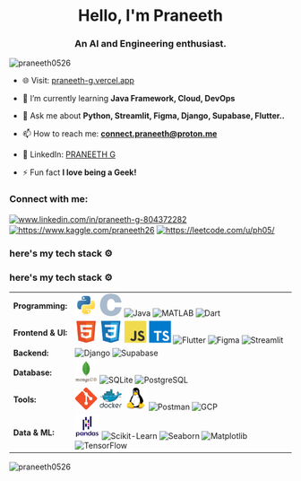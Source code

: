 <h1 align="center">Hello, I'm Praneeth</h1>
<h3 align="center">An AI and Engineering enthusiast.</h3>

<p align="left"> <img src="https://komarev.com/ghpvc/?username=praneeth0526&label=Profile%20views&color=0e75b6&style=flat" alt="praneeth0526" /> </p>

- 🌐 Visit: [praneeth-g.vercel.app](https://praneeth-g.vercel.app)

- 🌱 I’m currently learning **Java Framework, Cloud, DevOps**

- 💬 Ask me about **Python, Streamlit, Figma, Django, Supabase, Flutter..**

- 📫 How to reach me: **[connect.praneeth@proton.me](mailto:connect.praneeth@proton.me)**

- 📄 LinkedIn: [PRANEETH G](https://www.linkedin.com/in/praneeth-g-804372282/)

- ⚡ Fun fact **I love being a Geek!**

<h3 align="left">Connect with me:</h3>
<p align="left">
<a href="https://www.linkedin.com/in/praneeth-g-804372282/" target="blank"><img align="center" src="https://raw.githubusercontent.com/rahuldkjain/github-profile-readme-generator/master/src/images/icons/Social/linked-in-alt.svg" alt="www.linkedin.com/in/praneeth-g-804372282" height="30" width="40" /></a>
<a href="https://www.kaggle.com/praneeth26" target="blank"><img align="center" src="https://raw.githubusercontent.com/rahuldkjain/github-profile-readme-generator/master/src/images/icons/Social/kaggle.svg" alt="https://www.kaggle.com/praneeth26" height="30" width="40" /></a>
<a href="https://leetcode.com/u/ph05/" target="blank"><img align="center" src="https://raw.githubusercontent.com/rahuldkjain/github-profile-readme-generator/master/src/images/icons/Social/leet-code.svg" alt="https://leetcode.com/u/ph05/" height="30" width="40" /></a>
</p>

<h3 align="left">here's my tech stack ⚙️</h3>

<h3 align="left">here's my tech stack ⚙️</h3>

<table>
  <tr>
    <td><strong>Programming:</strong></td>
    <td>
      <img src="https://raw.githubusercontent.com/devicons/devicon/master/icons/python/python-original.svg" width="40" height="40" alt="Python"/>
      <img src="https://raw.githubusercontent.com/devicons/devicon/master/icons/c/c-original.svg" width="40" height="40" alt="C"/>
      <img src="https://cdn.jsdelivr.net/gh/devicons/devicon/icons/java/java-original.svg" width="40" height="40" alt="Java"/>
      <img src="https://upload.wikimedia.org/wikipedia/commons/2/21/Matlab_Logo.png" width="40" height="40" alt="MATLAB"/>
      <img src="https://www.vectorlogo.zone/logos/dartlang/dartlang-icon.svg" width="40" height="40" alt="Dart"/>
    </td>
  </tr>

  <tr>
    <td><strong>Frontend & UI:</strong></td>
    <td>
      <img src="https://raw.githubusercontent.com/devicons/devicon/master/icons/html5/html5-original.svg" width="40" height="40" alt="HTML"/>
      <img src="https://raw.githubusercontent.com/devicons/devicon/master/icons/css3/css3-original.svg" width="40" height="40" alt="CSS"/>
      <img src="https://raw.githubusercontent.com/devicons/devicon/master/icons/javascript/javascript-original.svg" width="40" height="40" alt="JavaScript"/>
      <img src="https://raw.githubusercontent.com/devicons/devicon/master/icons/typescript/typescript-original.svg" width="40" height="40" alt="TypeScript"/>
      <img src="https://www.vectorlogo.zone/logos/flutterio/flutterio-icon.svg" width="40" height="40" alt="Flutter"/>
      <img src="https://www.vectorlogo.zone/logos/figma/figma-icon.svg" width="40" height="40" alt="Figma"/>
      <img src="https://streamlit.io/images/brand/streamlit-logo-secondary-colormark-darktext.svg" width="80" height="40" alt="Streamlit"/>
    </td>
  </tr>

  <tr>
    <td><strong>Backend:</strong></td>
    <td>
      <img src="https://cdn.simpleicons.org/django/ffffff" width="40" height="40" alt="Django"/>
      <img src="https://www.vectorlogo.zone/logos/supabase/supabase-icon.svg" width="40" height="40" alt="Supabase"/>
    </td>
  </tr>

  <tr>
    <td><strong>Database:</strong></td>
    <td>
      <img src="https://raw.githubusercontent.com/devicons/devicon/master/icons/mongodb/mongodb-original-wordmark.svg" width="40" height="40" alt="MongoDB"/>
      <img src="https://www.vectorlogo.zone/logos/sqlite/sqlite-icon.svg" width="40" height="40" alt="SQLite"/>
      <img src="https://www.vectorlogo.zone/logos/postgresql/postgresql-icon.svg" width="40" height="40" alt="PostgreSQL"/>
    </td>
  </tr>

  <tr>
    <td><strong>Tools:</strong></td>
    <td>
      <img src="https://raw.githubusercontent.com/devicons/devicon/master/icons/git/git-original.svg" width="40" height="40" alt="Git"/>
      <img src="https://raw.githubusercontent.com/devicons/devicon/master/icons/docker/docker-original-wordmark.svg" width="40" height="40" alt="Docker"/>
      <img src="https://raw.githubusercontent.com/devicons/devicon/master/icons/linux/linux-original.svg" width="40" height="40" alt="Linux"/>
      <img src="https://www.vectorlogo.zone/logos/getpostman/getpostman-icon.svg" width="40" height="40" alt="Postman"/>
      <img src="https://www.vectorlogo.zone/logos/google_cloud/google_cloud-icon.svg" width="40" height="40" alt="GCP"/>
    </td>
  </tr>

  <tr>
    <td><strong>Data & ML:</strong></td>
    <td>
      <img src="https://raw.githubusercontent.com/devicons/devicon/master/icons/pandas/pandas-original-wordmark.svg" width="40" height="40" alt="Pandas" style="background:white; border-radius:5px; padding:2px;"/>
      <img src="https://upload.wikimedia.org/wikipedia/commons/0/05/Scikit_learn_logo_small.svg" width="40" height="40" alt="Scikit-Learn"/>
      <img src="https://seaborn.pydata.org/_images/logo-mark-lightbg.svg" width="40" height="40" alt="Seaborn"/>
      <img src="https://matplotlib.org/_static/images/logo2_compressed.svg" width="80" height="40" alt="Matplotlib"/>
      <img src="https://www.vectorlogo.zone/logos/tensorflow/tensorflow-icon.svg" width="40" height="40" alt="TensorFlow"/>
    </td>
  </tr>
</table>



 </p>

<p><img align="center" src="https://github-readme-streak-stats.herokuapp.com/?user=praneeth0526&" alt="praneeth0526" /></p>

